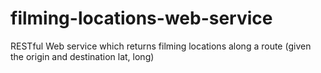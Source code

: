 filming-locations-web-service
=============================

RESTful Web service which returns filming locations along a route (given the origin and destination lat, long)
